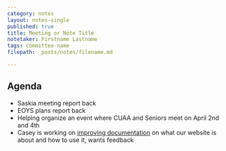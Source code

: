 ```yaml
---
category: notes
layout: notes-single
published: true
title: Meeting or Note Title
notetaker: Firstname Lastname
tags: committee-name
filepath: _posts/notes/filename.md

---
```


## Agenda

- Saskia meeting report back
- EOYS plans report back
- Helping organize an event where CUAA and Seniors meet on April 2nd and 4th
- Casey is working on [improving documentation](https://github.com/CooperASC/cooperasc.github.com/blob/master/README.md) on what our website is about and how to use it, wants feedback